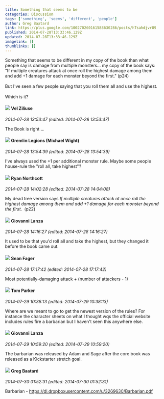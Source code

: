 ```yaml
---
title: Something that seems to be
categories: Discussion
tags: ['something', 'seems', 'different', 'people']
author: Greg Baatard
link: https://plus.google.com/100270260161588630286/posts/hTsahdjvr89
published: 2014-07-28T13:33:46.129Z
updated: 2014-07-28T13:33:46.129Z
imagelink: []
thumblinks: []
---
```


Something that seems to be different in my copy of the book than what people say is damage from multiple monsters... my copy of the book says: &quot;If multiple creatures attack at once roll the highest damage among them and add +1 damage for each monster beyond the first.&quot; (p24)<br /><br />But I&#39;ve seen a few people saying that you roll them all and use the highest.<br /><br />Which is it?
<div id='comment z13ph5trymuycdxjl04cfhiylv3pyb1bysk0k'>
  <h4><img src='{{site.baseurl}}//images/avatars/113787125171188603199_photo.jpg'> Vel Ziliuse</h4>
      <p><cite>2014-07-28 13:53:47 (edited: 2014-07-28 13:53:47)</cite></p>
        <p>The Book is right ...</p>
</div>
        

<div id='comment z13ph5trymuycdxjl04cfhiylv3pyb1bysk0k'>
  <h4><img src='{{site.baseurl}}//images/avatars/114463285882634100096_photo.jpg'> Gremlin Legions (Michael Wight)</h4>
      <p><cite>2014-07-28 13:54:39 (edited: 2014-07-28 13:54:39)</cite></p>
        <p>I&#39;ve always used the +1 per additional monster rule. Maybe some people house-rule the &quot;roll all, take highest&quot;?</p>
</div>
        

<div id='comment z13ph5trymuycdxjl04cfhiylv3pyb1bysk0k'>
  <h4><img src='{{site.baseurl}}//images/avatars/104471891079534032605_photo.jpg'> Ryan Northcott</h4>
      <p><cite>2014-07-28 14:02:28 (edited: 2014-07-28 14:04:08)</cite></p>
        <p>My dead tree version says <i>If multiple creatures attack at once roll the highest damage among them and add +1 damage for each monster beyond the first.</i>  (p22)</p>
</div>
        

<div id='comment z13ph5trymuycdxjl04cfhiylv3pyb1bysk0k'>
  <h4><img src='{{site.baseurl}}//images/avatars/102768177673605279668_photo.jpg'> Giovanni Lanza</h4>
      <p><cite>2014-07-28 14:16:27 (edited: 2014-07-28 14:16:27)</cite></p>
        <p>It used to be that you&#39;d roll all and take the highest, but they changed it before the book came out.</p>
</div>
        

<div id='comment z13ph5trymuycdxjl04cfhiylv3pyb1bysk0k'>
  <h4><img src='{{site.baseurl}}//images/avatars/109957662124279661127_photo.jpg'> Sean Fager</h4>
      <p><cite>2014-07-28 17:17:42 (edited: 2014-07-28 17:17:42)</cite></p>
        <p>Most potentially-damaging attack + (number of attackers - 1)</p>
</div>
        

<div id='comment z13ph5trymuycdxjl04cfhiylv3pyb1bysk0k'>
  <h4><img src='{{site.baseurl}}//images/avatars/113602507850380624964_photo.jpg'> Tom Parker</h4>
      <p><cite>2014-07-29 10:38:13 (edited: 2014-07-29 10:38:13)</cite></p>
        <p>Where are we meant to go to get the newest version of the rules? For instance the character sheets on what I thought wqs the official website includes rules fire a barbarian but I haven&#39;t seen this anywhere else.</p>
</div>
        

<div id='comment z13ph5trymuycdxjl04cfhiylv3pyb1bysk0k'>
  <h4><img src='{{site.baseurl}}//images/avatars/102768177673605279668_photo.jpg'> Giovanni Lanza</h4>
      <p><cite>2014-07-29 10:59:20 (edited: 2014-07-29 10:59:20)</cite></p>
        <p>The barbarian was released by Adam and Sage after the core book was released as a Kickstarter stretch goal.</p>
</div>
        

<div id='comment z13ph5trymuycdxjl04cfhiylv3pyb1bysk0k'>
  <h4><img src='{{site.baseurl}}//images/avatars/100270260161588630286_photo.jpg'> Greg Baatard</h4>
      <p><cite>2014-07-30 01:52:31 (edited: 2014-07-30 01:52:31)</cite></p>
        <p>Barbarian - <a href="https://dl.dropboxusercontent.com/u/3269630/Barbarian.pdf" class="ot-anchor">https://dl.dropboxusercontent.com/u/3269630/Barbarian.pdf</a></p>
</div>
        
